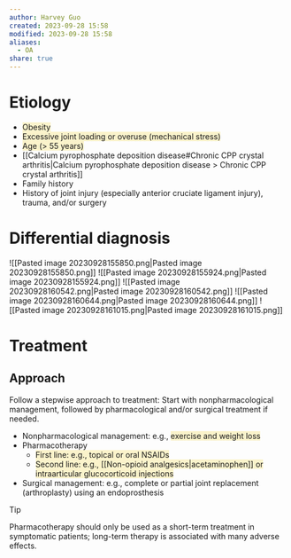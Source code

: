 ```yaml
---
author: Harvey Guo
created: 2023-09-28 15:58
modified: 2023-09-28 15:58
aliases:
  - OA
share: true
---
```

# Etiology
- <span style="background:rgba(240, 200, 0, 0.2)">Obesity</span>
- <span style="background:rgba(240, 200, 0, 0.2)">Excessive joint loading or overuse (mechanical stress)</span>
- <span style="background:rgba(240, 200, 0, 0.2)">Age (> 55 years)</span>
- [[Calcium pyrophosphate deposition disease#Chronic CPP crystal arthritis|Calcium pyrophosphate deposition disease > Chronic CPP crystal arthritis]]
- Family history
- History of joint injury (especially anterior cruciate ligament injury), trauma, and/or surgery
# Differential diagnosis
![[Pasted image 20230928155850.png|Pasted image 20230928155850.png]]
![[Pasted image 20230928155924.png|Pasted image 20230928155924.png]]
![[Pasted image 20230928160542.png|Pasted image 20230928160542.png]]
![[Pasted image 20230928160644.png|Pasted image 20230928160644.png]]
![[Pasted image 20230928161015.png|Pasted image 20230928161015.png]]
# Treatment
## Approach
Follow a stepwise approach to treatment: Start with nonpharmacological management, followed by pharmacological and/or surgical treatment if needed.
- Nonpharmacological management: e.g., <span style="background:rgba(240, 200, 0, 0.2)">exercise and weight loss</span>
- Pharmacotherapy
	- <span style="background:rgba(240, 200, 0, 0.2)">First line: e.g., topical or oral NSAIDs</span>
	- <span style="background:rgba(240, 200, 0, 0.2)">Second line: e.g., [[Non-opioid analgesics|acetaminophen]] or intraarticular glucocorticoid injections</span>
- Surgical management: e.g., complete or partial joint replacement (arthroplasty) using an endoprosthesis
>[!tip] 
>Pharmacotherapy should only be used as a short-term treatment in symptomatic patients; long-term therapy is associated with many adverse effects.